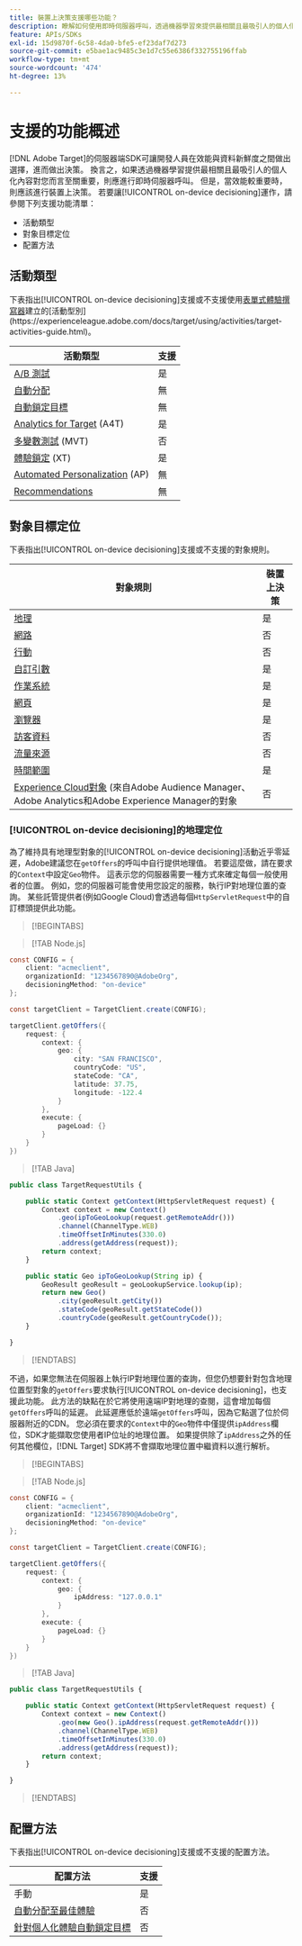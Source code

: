 ```yaml
---
title: 裝置上決策支援哪些功能？
description: 瞭解如何使用即時伺服器呼叫，透過機器學習來提供最相關且最吸引人的個人化內容。
feature: APIs/SDKs
exl-id: 15d9870f-6c58-4da0-bfe5-ef23daf7d273
source-git-commit: e5bae1ac9485c3e1d7c55e6386f332755196ffab
workflow-type: tm+mt
source-wordcount: '474'
ht-degree: 13%

---
```


# 支援的功能概述

[!DNL Adobe Target]的伺服器端SDK可讓開發人員在效能與資料新鮮度之間做出選擇，進而做出決策。 換言之，如果透過機器學習提供最相關且最吸引人的個人化內容對您而言至關重要，則應進行即時伺服器呼叫。 但是，當效能較重要時，則應該進行裝置上決策。 若要讓[!UICONTROL on-device decisioning]運作，請參閱下列支援功能清單：

* 活動類型
* 對象目標定位
* 配置方法

## 活動類型

下表指出[!UICONTROL on-device decisioning]支援或不支援使用[表單式體驗撰寫器](https://experienceleague.adobe.com/docs/target/using/experiences/form-experience-composer.html?)建立的[活動型別](https://experienceleague.adobe.com/docs/target/using/activities/target-activities-guide.html)。

| 活動類型 | 支援 |
| --- | --- |
| [A/B 測試](https://experienceleague.adobe.com/docs/target/using/activities/abtest/test-ab.html) | 是 |
| [自動分配](https://experienceleague.adobe.com/docs/target/using/activities/auto-allocate/automated-traffic-allocation.html) | 無 |
| [自動鎖定目標](https://experienceleague.adobe.com/docs/target/using/activities/auto-target/auto-target-to-optimize.html) | 無 |
| [Analytics for Target](https://experienceleague.adobe.com/docs/target/using/integrate/a4t/a4t.html) (A4T) | 是 |
| [多變數測試](https://experienceleague.adobe.com/docs/target/using/activities/multivariate-test/multivariate-testing.html) (MVT) | 否 |
| [體驗鎖定](https://experienceleague.adobe.com/docs/target/using/activities/experience-targeting/experience-target.html) (XT) | 是 |
| [Automated Personalization](https://experienceleague.adobe.com/docs/target/using/activities/automated-personalization/automated-personalization.html) (AP) | 無 |
| [Recommendations](https://experienceleague.adobe.com/docs/target/using/recommendations/recommendations.html) | 無 |


## 對象目標定位

下表指出[!UICONTROL on-device decisioning]支援或不支援的對象規則。

| 對象規則 | 裝置上決策 |
| --- | --- |
| [地理](https://experienceleague.adobe.com/docs/target/using/audiences/create-audiences/categories-audiences/geo.html) | 是 |
| [網路](https://experienceleague.adobe.com/docs/target/using/audiences/create-audiences/categories-audiences/network.html) | 否 |
| [行動](https://experienceleague.adobe.com/docs/target/using/audiences/create-audiences/categories-audiences/mobile.html) | 否 |
| [自訂引數](https://experienceleague.adobe.com/docs/target/using/audiences/create-audiences/categories-audiences/custom-parameters.html) | 是 |
| [作業系統 ](https://experienceleague.adobe.com/docs/target/using/audiences/create-audiences/categories-audiences/operating-system.html) | 是 |
| [網頁](https://experienceleague.adobe.com/docs/target/using/audiences/create-audiences/categories-audiences/site-pages.html) | 是 |
| [瀏覽器](https://experienceleague.adobe.com/docs/target/using/audiences/create-audiences/categories-audiences/browser.html) | 是 |
| [訪客資料](https://experienceleague.adobe.com/docs/target/using/audiences/create-audiences/categories-audiences/visitor-profile.html) | 否 |
| [流量來源](https://experienceleague.adobe.com/docs/target/using/audiences/create-audiences/categories-audiences/traffic-sources.html) | 否 |
| [時間範圍](https://experienceleague.adobe.com/docs/target/using/audiences/create-audiences/categories-audiences/time-frame.html) | 是 |
| [Experience Cloud對象](https://experienceleague.adobe.com/docs/target/using/integrate/mmp.html) (來自Adobe Audience Manager、Adobe Analytics和Adobe Experience Manager的對象 | 否 |

### [!UICONTROL on-device decisioning]的地理定位

為了維持具有地理型對象的[!UICONTROL on-device decisioning]活動近乎零延遲，Adobe建議您在`getOffers`的呼叫中自行提供地理值。 若要這麼做，請在要求的`Context`中設定`Geo`物件。 這表示您的伺服器需要一種方式來確定每個一般使用者的位置。 例如，您的伺服器可能會使用您設定的服務，執行IP對地理位置的查詢。 某些託管提供者(例如Google Cloud)會透過每個`HttpServletRequest`中的自訂標頭提供此功能。

>[!BEGINTABS]

>[!TAB Node.js]

```csharp {line-numbers="true"}
const CONFIG = {
    client: "acmeclient",
    organizationId: "1234567890@AdobeOrg",
    decisioningMethod: "on-device"
};

const targetClient = TargetClient.create(CONFIG);

targetClient.getOffers({
    request: {
        context: {
            geo: {
                city: "SAN FRANCISCO",
                countryCode: "US",
                stateCode: "CA",
                latitude: 37.75,
                longitude: -122.4
            }
        },
        execute: {
            pageLoad: {}
        }
    }
})
```

>[!TAB Java]

```javascript {line-numbers="true"}
public class TargetRequestUtils {

    public static Context getContext(HttpServletRequest request) {
        Context context = new Context()
            .geo(ipToGeoLookup(request.getRemoteAddr()))
            .channel(ChannelType.WEB)
            .timeOffsetInMinutes(330.0)
            .address(getAddress(request));
        return context;
    }

    public static Geo ipToGeoLookup(String ip) {
        GeoResult geoResult = geoLookupService.lookup(ip);
        return new Geo()
            .city(geoResult.getCity())
            .stateCode(geoResult.getStateCode())
            .countryCode(geoResult.getCountryCode());
    }

}
```

>[!ENDTABS]

不過，如果您無法在伺服器上執行IP對地理位置的查詢，但您仍想要針對包含地理位置型對象的`getOffers`要求執行[!UICONTROL on-device decisioning]，也支援此功能。 此方法的缺點在於它將使用遠端IP對地理的查閱，這會增加每個`getOffers`呼叫的延遲。 此延遲應低於遠端`getOffers`呼叫，因為它點選了位於伺服器附近的CDN。 您必須在要求的`Context`中的`Geo`物件中僅提供`ipAddress`欄位，SDK才能擷取您使用者IP位址的地理位置。 如果提供除了`ipAddress`之外的任何其他欄位，[!DNL Target] SDK將不會擷取地理位置中繼資料以進行解析。


>[!BEGINTABS]

>[!TAB Node.js]

```csharp {line-numbers="true"}
const CONFIG = {
    client: "acmeclient",
    organizationId: "1234567890@AdobeOrg",
    decisioningMethod: "on-device"
};

const targetClient = TargetClient.create(CONFIG);

targetClient.getOffers({
    request: {
        context: {
            geo: {
                ipAddress: "127.0.0.1"
            }
        },
        execute: {
            pageLoad: {}
        }
    }
})
```

>[!TAB Java]

```javascript {line-numbers="true"}
public class TargetRequestUtils {

    public static Context getContext(HttpServletRequest request) {
        Context context = new Context()
            .geo(new Geo().ipAddress(request.getRemoteAddr()))
            .channel(ChannelType.WEB)
            .timeOffsetInMinutes(330.0)
            .address(getAddress(request));
        return context;
    }

}
```

>[!ENDTABS]

## 配置方法

下表指出[!UICONTROL on-device decisioning]支援或不支援的配置方法。

| 配置方法 | 支援 |
| --- | --- |
| 手動 | 是 |
| [自動分配至最佳體驗](https://experienceleague.adobe.com/docs/target/using/activities/auto-allocate/automated-traffic-allocation.html) | 否 |
| [針對個人化體驗自動鎖定目標](https://experienceleague.adobe.com/docs/target/using/activities/auto-target-to-optimize.html) | 否 |
